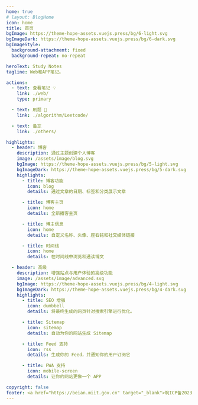 ```yaml
---
home: true
# layout: BlogHome
icon: home
title: 首页
bgImage: https://theme-hope-assets.vuejs.press/bg/6-light.svg
bgImageDark: https://theme-hope-assets.vuejs.press/bg/6-dark.svg
bgImageStyle:
  background-attachment: fixed
  background-repeat: no-repeat

heroText: Study Notes
tagline: Web和APP笔记。

actions:
  - text: 查看笔记 💡
    link: ./web/
    type: primary

  - text: 刷题 💪
    link: ./algorithm/Leetcode/

  - text: 备忘
    link: ./others/

highlights:
  - header: 博客
    description: 通过主题创建个人博客
    image: /assets/image/blog.svg
    bgImage: https://theme-hope-assets.vuejs.press/bg/5-light.svg
    bgImageDark: https://theme-hope-assets.vuejs.press/bg/5-dark.svg
    highlights:
      - title: 博客功能
        icon: blog
        details: 通过文章的日期、标签和分类展示文章

      - title: 博客主页
        icon: home
        details: 全新播客主页

      - title: 博主信息
        icon: home
        details: 自定义名称、头像、座右铭和社交媒体链接

      - title: 时间线
        icon: home
        details: 在时间线中浏览和通读博文

  - header: 高级
    description: 增强站点与用户体验的高级功能
    image: /assets/image/advanced.svg
    bgImage: https://theme-hope-assets.vuejs.press/bg/4-light.svg
    bgImageDark: https://theme-hope-assets.vuejs.press/bg/4-dark.svg
    highlights:
      - title: SEO 增强
        icon: dumbbell
        details: 将最终生成的网页针对搜索引擎进行优化。

      - title: Sitemap
        icon: sitemap
        details: 自动为你的网站生成 Sitemap

      - title: Feed 支持
        icon: rss
        details: 生成你的 Feed，并通知你的用户订阅它

      - title: PWA 支持
        icon: mobile-screen
        details: 让你的网站更像一个 APP

copyright: false
footer: <a href="https://beian.miit.gov.cn" target="_blank">皖ICP备2023015050号-1</a>
---
```

